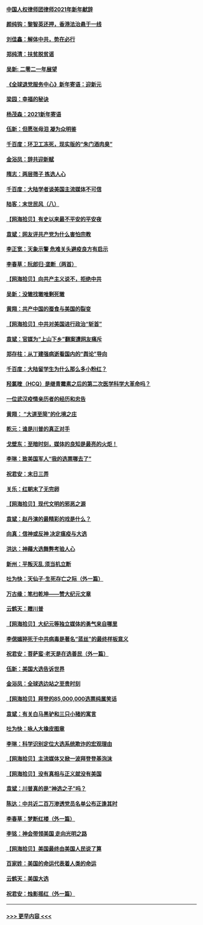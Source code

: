 #### [中国人权律师团律师2021年新年献辞](../pages/nsc993/n12661792.md?t=01031151) 
#### [颜纯钩：黎智英还押，香港法治悬于一线](../pages/nsc993/n12661371.md?t=01031151) 
#### [刘佳鑫：解体中共，势在必行](../pages/nsc993/n12661335.md?t=01031151) 
#### [郑纯清：扶贫脱贫谣](../pages/nsc993/n12658729.md?t=01031151) 
#### [吴新: 二零二一年展望](../pages/nsc993/n12658664.md?t=01031151) 
#### [《全球退党服务中心》新年寄语：迎新元](../pages/nsc993/n12658408.md?t=01031151) 
#### [梁园：幸福的秘诀](../pages/nsc993/n12658061.md?t=01031151) 
#### [杨茂森：2021新年寄语](../pages/nsc993/n12658128.md?t=01031151) 
#### [伍新：但愿张母泪 凝为众明鉴](../pages/nsc993/n12656861.md?t=01031151) 
#### [千百度：环卫工冻死，现实版的“朱门酒肉臭”](../pages/nsc993/n12655588.md?t=01031151) 
#### [金浴凤：辞共迎新赋](../pages/nsc993/n12653369.md?t=01031151) 
#### [隋志：两层筛子 拣选人心](../pages/nsc993/n12653341.md?t=01031151) 
#### [千百度：大陆学者谈美国主流媒体不可信](../pages/nsc993/n12651269.md?t=01031151) 
#### [陆客：末世民风（八）](../pages/nsc993/n12648233.md?t=01031151) 
#### [【网海拾贝】有史以来最不平安的平安夜](../pages/nsc993/n12647164.md?t=01031151) 
#### [袁斌：网友评共产党为什么害怕宗教](../pages/nsc993/n12647003.md?t=01031151) 
#### [李正宽：天象示警 危难关头避疫良方有启示](../pages/nsc993/n12646262.md?t=01031151) 
#### [李春草：阮郎归‧垄断（两首）](../pages/nsc993/n12646302.md?t=01031151) 
#### [【网海拾贝】向共产主义说不，拒绝中共](../pages/nsc993/n12645941.md?t=01031151) 
#### [吴新：没辙找辙唯剩死辙](../pages/nsc993/n12643919.md?t=01031151) 
#### [黄翔：共产中国的蚕食与美国的裂变](../pages/nsc993/n12643727.md?t=01031151) 
#### [【网海拾贝】中共对美国进行政治“斩首”](../pages/nsc993/n12642290.md?t=01031151) 
#### [袁斌：官媒为“上山下乡”翻案遭网友痛斥](../pages/nsc993/n12642071.md?t=01031151) 
#### [郑存柱：从丁建强病逝看国内的“舆论”导向](../pages/nsc993/n12640944.md?t=01031151) 
#### [千百度：大陆留学生为什么那么多小粉红？](../pages/nsc993/n12639306.md?t=01031151) 
#### [羟氯喹（HCQ）是继青霉素之后的第二次医学科学大革命吗？](../pages/nsc993/n12638564.md?t=01031151) 
#### [一位武汉疫情亲历者的经历和忠告](../pages/nsc993/n12639029.md?t=01031151) 
#### [黄翔： “大道至简”的化境之庄](../pages/nsc993/n12637541.md?t=01031151) 
#### [乾元：谁是川普的真正对手](../pages/nsc993/n12637090.md?t=01031151) 
#### [戈壁东：至暗时刻，媒体的良知是最亮的火炬！](../pages/nsc993/n12637042.md?t=01031151) 
#### [李琳：致美国军人“我的选票哪去了”](../pages/nsc993/n12635351.md?t=01031151) 
#### [祝君安：末日三弄](../pages/nsc993/n12635324.md?t=01031151) 
#### [关乐：红朝末了无完卵](../pages/nsc993/n12635315.md?t=01031151) 
#### [【网海拾贝】现代文明的邪恶之源](../pages/nsc993/n12634425.md?t=01031151) 
#### [袁斌：赵丹演的最精彩的戏是什么？](../pages/nsc993/n12633316.md?t=01031151) 
#### [向真：信神或反神 决定瘟疫与大选](../pages/nsc993/n12632710.md?t=01031151) 
#### [洪达：神藉大选舞弊考验人心](../pages/nsc993/n12631962.md?t=01031151) 
#### [新州：平叛灭乱  须当机立断](../pages/nsc993/n12631946.md?t=01031151) 
#### [吐为快：天仙子‧生死存亡之际（外一篇）](../pages/nsc993/n12631927.md?t=01031151) 
#### [万古缘：笔扫乾坤——赞大纪元文章](../pages/nsc993/n12631922.md?t=01031151) 
#### [云鹤天：赠川普](../pages/nsc993/n12631823.md?t=01031151) 
#### [【网海拾贝】大纪元等独立媒体的勇气来自哪里](../pages/nsc993/n12629961.md?t=01031151) 
#### [李偲嫣猝死于中共病毒是著名“蓝丝”的最终样板意义](../pages/nsc993/n12628812.md?t=01031151) 
#### [祝君安：菩萨蛮·老天是在选善民（外一篇）](../pages/nsc993/n12628793.md?t=01031151) 
#### [伍新：美国大选告诉世界](../pages/nsc993/n12628768.md?t=01031151) 
#### [金浴凤：全球选边站之至贵时刻](../pages/nsc993/n12627318.md?t=01031151) 
#### [【网海拾贝】拜登的85,000,000选票纯属笑话](../pages/nsc993/n12626569.md?t=01031151) 
#### [袁斌：有关白马黑驴和三只小猪的寓言](../pages/nsc993/n12626198.md?t=01031151) 
#### [吐为快：咏人大橡皮图章](../pages/nsc993/n12624470.md?t=01031151) 
#### [李琳：科学识别定位大选系统欺诈的宏观理由](../pages/nsc993/n12624340.md?t=01031151) 
#### [【网海拾贝】主流媒体又掀一波拜登登基泡沫](../pages/nsc993/n12624000.md?t=01031151) 
#### [【网海拾贝】没有真相与正义就没有美国](../pages/nsc993/n12621885.md?t=01031151) 
#### [袁斌：川普真的是“神选之子”吗？](../pages/nsc993/n12621749.md?t=01031151) 
#### [陈达：中共近二百万渗透党员名单公布正逢其时](../pages/nsc993/n12620870.md?t=01031151) 
#### [李春草：梦断红楼（外一篇）](../pages/nsc993/n12619122.md?t=01031151) 
#### [李铭：神会带领美国 走向光明之路](../pages/nsc993/n12618584.md?t=01031151) 
#### [【网海拾贝】美国最终由美国人民说了算](../pages/nsc993/n12617255.md?t=01031151) 
#### [百家姓：美国的命运代表着人类的命运](../pages/nsc993/n12615838.md?t=01031151) 
#### [云鹤天：美国大选](../pages/nsc993/n12615994.md?t=01031151) 
#### [祝君安：烛影摇红（外一篇）](../pages/nsc993/n12615975.md?t=01031151) 

----
#### [ >>> 更早内容 <<< ](../indexes/nsc993-earlier.md)
